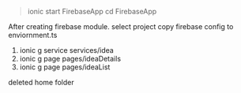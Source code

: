 >ionic start FirebaseApp
>cd FirebaseApp

After creating firebase module. select project
copy firebase config to enviornment.ts

1. ionic g service services/idea
2. ionic g page pages/ideaDetails
3. ionic g page pages/ideaList

deleted home folder